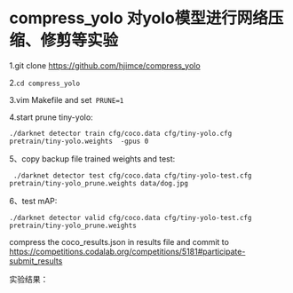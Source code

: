 # compress_yolo 对yolo模型进行网络压缩、修剪等实验

 1.git clone https://github.com/hjimce/compress_yolo
 
 2.```cd compress_yolo```
 
 3.vim Makefile and  set``` PRUNE=1```
 
 4.start prune  tiny-yolo:
 
 ```./darknet detector train cfg/coco.data cfg/tiny-yolo.cfg  pretrain/tiny-yolo.weights  -gpus 0```
 
 5、copy backup file trained weights and test:
 
``` ./darknet detector test cfg/coco.data cfg/tiny-yolo-test.cfg pretrain/tiny-yolo_prune.weights data/dog.jpg```

6、test mAP:

```./darknet detector valid cfg/coco.data cfg/tiny-yolo-test.cfg pretrain/tiny-yolo_prune.weights```

compress the coco_results.json in results file and commit to https://competitions.codalab.org/competitions/5181#participate-submit_results

实验结果：
